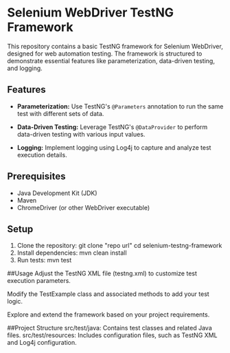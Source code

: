 # Selenium WebDriver TestNG Framework

This repository contains a basic TestNG framework for Selenium WebDriver, designed for web automation testing. The framework is structured to demonstrate essential features like parameterization, data-driven testing, and logging.

## Features

- **Parameterization:** Use TestNG's `@Parameters` annotation to run the same test with different sets of data.

- **Data-Driven Testing:** Leverage TestNG's `@DataProvider` to perform data-driven testing with various input values.

- **Logging:** Implement logging using Log4j to capture and analyze test execution details.

## Prerequisites

- Java Development Kit (JDK)
- Maven
- ChromeDriver (or other WebDriver executable)

## Setup

1. Clone the repository:
   git clone "repo url"
   cd selenium-testng-framework
2. Install dependencies:
mvn clean install
3. Run tests:
mvn test

##Usage
Adjust the TestNG XML file (testng.xml) to customize test execution parameters.

Modify the TestExample class and associated methods to add your test logic.

Explore and extend the framework based on your project requirements.

##Project Structure
src/test/java: Contains test classes and related Java files.
src/test/resources: Includes configuration files, such as TestNG XML and Log4j configuration.
